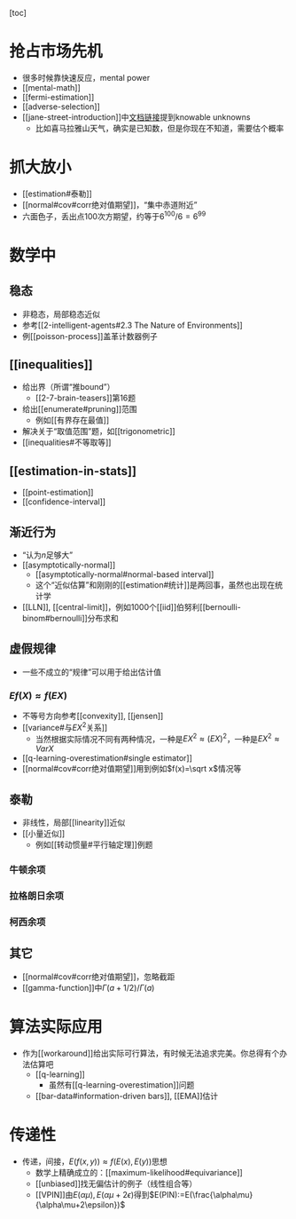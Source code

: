[toc]
# 抢占市场先机
- 很多时候靠快速反应，mental power
- [[mental-math]]
- [[fermi-estimation]]
- [[adverse-selection]]
- [[jane-street-introduction]]中[文档链接](https://www.janestreet.com/static/pdfs/trading-interview.pdf)提到knowable unknowns
  - 比如喜马拉雅山天气，确实是已知数，但是你现在不知道，需要估个概率
# 抓大放小
- [[estimation#泰勒]]
- [[normal#cov#corr绝对值期望]]，“集中赤道附近”
- 六面色子，丢出点100次方期望，约等于$6^{100}/6=6^{99}$
# 数学中
## 稳态
- 非稳态，局部稳态近似
- 参考[[2-intelligent-agents#2.3 The Nature of Environments]]
- 例[[poisson-process]]盖革计数器例子
## [[inequalities]]
- 给出界（所谓“推bound”）
  - [[2-7-brain-teasers]]第16题
- 给出[[enumerate#pruning]]范围
  - 例如[[有界存在最值]]
- 解决关于“取值范围”题，如[[trigonometric]]
- [[inequalities#不等取等]]
## [[estimation-in-stats]]
  - [[point-estimation]]
  - [[confidence-interval]]
## 渐近行为
- “认为$n$足够大”
- [[asymptotically-normal]]
  - [[asymptotically-normal#normal-based interval]]
  - 这个“近似估算”和刚刚的[[estimation#统计]]是两回事，虽然也出现在统计学
- [[LLN]], [[central-limit]]，例如$1000$个[[iid]]伯努利[[bernoulli-binom#bernoulli]]分布求和
## 虚假规律
- 一些不成立的“规律”可以用于给出估计值
### $Ef(X)\approx f(EX)$
- 不等号方向参考[[convexity]], [[jensen]]
- [[variance#与$EX^2$关系]]
  - 当然根据实际情况不同有两种情况，一种是$EX^2\approx (EX)^2$，一种是$EX^2\approx VarX$
- [[q-learning-overestimation#single estimator]]
- [[normal#cov#corr绝对值期望]]用到例如$f(x)=\sqrt x$情况等
## 泰勒
- 非线性，局部[[linearity]]近似
- [[小量近似]]
  - 例如[[转动惯量#平行轴定理]]例题
### 牛顿余项
### 拉格朗日余项
### 柯西余项
## 其它
- [[normal#cov#corr绝对值期望]]，忽略截距
- [[gamma-function]]中$\Gamma (a+1/2)/\Gamma(a)$
# 算法实际应用
- 作为[[workaround]]给出实际可行算法，有时候无法追求完美。你总得有个办法估算吧
  - [[q-learning]]
    - 虽然有[[q-learning-overestimation]]问题
  - [[bar-data#information-driven bars]], [[EMA]]估计
# 传递性
- 传递，间接，$E(f(x,y))\approx f(E(x),E(y))$思想
  - 数学上精确成立的：[[maximum-likelihood#equivariance]]
  - [[unbiased]]找无偏估计的例子（线性组合等）
  - [[VPIN]]由$E(\alpha\mu),E(\alpha\mu+2\epsilon)$得到$E(PIN):=E(\frac{\alpha\mu}{\alpha\mu+2\epsilon})$